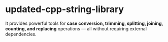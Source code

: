 # updated-cpp-string-library
It provides powerful tools for **case conversion, trimming, splitting, joining, counting, and replacing** operations — all without requiring external dependencies.
